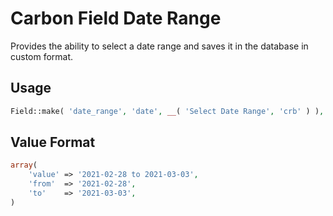 # Carbon Field Date Range

Provides the ability to select a date range and saves it in the database in custom format.

## Usage

```php
Field::make( 'date_range', 'date', __( 'Select Date Range', 'crb' ) ),
```

## Value Format

```php
array(
	'value' => '2021-02-28 to 2021-03-03',
	'from'  => '2021-02-28',
	'to'    => '2021-03-03',
)
```
